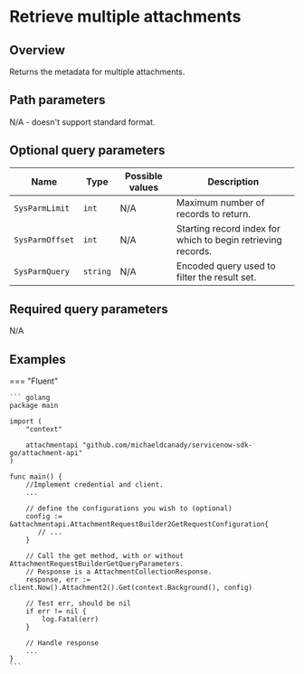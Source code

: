 # Retrieve multiple attachments

## Overview

Returns the metadata for multiple attachments.

## Path parameters

N/A - doesn't support standard format.

## Optional query parameters

| Name            | Type     | Possible values | Description                                                  |
|-----------------|----------|-----------------|--------------------------------------------------------------|
| `SysParmLimit`  | `int`    | N/A             | Maximum number of records to return.                         |
| `SysParmOffset` | `int`    | N/A             | Starting record index for which to begin retrieving records. |
| `SysParmQuery`  | `string` | N/A             | Encoded query used to filter the result set.                 |

## Required query parameters

N/A

## Examples

=== "Fluent"

    ``` golang
    package main

    import (
        "context"

        attachmentapi "github.com/michaeldcanady/servicenow-sdk-go/attachment-api"
    )

    func main() {
        //Implement credential and client.
        ...
    
        // define the configurations you wish to (optional)
        config := &attachmentapi.AttachmentRequestBuilder2GetRequestConfiguration{
           // ...
        }

        // Call the get method, with or without AttachmentRequestBuilderGetQueryParameters.
        // Response is a AttachmentCollectionResponse.
        response, err := client.Now().Attachment2().Get(context.Background(), config)

        // Test err, should be nil
        if err != nil {
            log.Fatal(err)
        }

        // Handle response
        ...
    }
    ```
